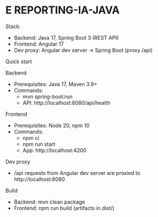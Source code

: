 # E REPORTING-IA-JAVA

Stack:
- Backend: Java 17, Spring Boot 3 (REST API)
- Frontend: Angular 17
- Dev proxy: Angular dev server -> Spring Boot (proxy /api)

Quick start

Backend
- Prerequisites: Java 17, Maven 3.9+
- Commands:
  - mvn spring-boot:run
  - API: http://localhost:8080/api/health

Frontend
- Prerequisites: Node 20, npm 10
- Commands:
  - npm ci
  - npm run start
  - App: http://localhost:4200

Dev proxy
- /api requests from Angular dev server are proxied to http://localhost:8080

Build
- Backend: mvn clean package
- Frontend: npm run build (artifacts in dist/)